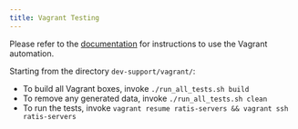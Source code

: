 ```yaml
---
title: Vagrant Testing
---
```

<!---
  Licensed under the Apache License, Version 2.0 (the "License");
  you may not use this file except in compliance with the License.
  You may obtain a copy of the License at

   http://www.apache.org/licenses/LICENSE-2.0

  Unless required by applicable law or agreed to in writing, software
  distributed under the License is distributed on an "AS IS" BASIS,
  WITHOUT WARRANTIES OR CONDITIONS OF ANY KIND, either express or implied.
  See the License for the specific language governing permissions and
  limitations under the License. See accompanying LICENSE file.
-->

Please refer to the [documentation](https://github.com/apache/ratis/blob/master/dev-support/vagrant/README.md) for instructions to use the Vagrant automation.

Starting from the directory `dev-support/vagrant/`:

* To build all Vagrant boxes, invoke `./run_all_tests.sh build`
* To remove any generated data, invoke `./run_all_tests.sh clean`
* To run the tests, invoke `vagrant resume ratis-servers && vagrant ssh ratis-servers`
